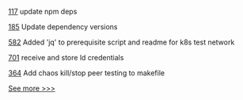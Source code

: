 
[117](https://github.com/hyperledger-labs/fabric-operations-console/pull/117) update npm deps

[185](https://github.com/hyperledger/fabric-sdk-java/pull/185) Update dependency versions

[582](https://github.com/hyperledger/fabric-samples/pull/582) Added 'jq' to prerequisite script and readme for k8s test network

[701](https://github.com/hyperledger-labs/business-partner-agent/pull/701) receive and store ld credentials

[364](https://github.com/hyperledger/fabric-test/pull/364) Add chaos kill/stop peer testing to makefile


[See more >>>](https://start-here.hyperledger.org/pull-requests)
